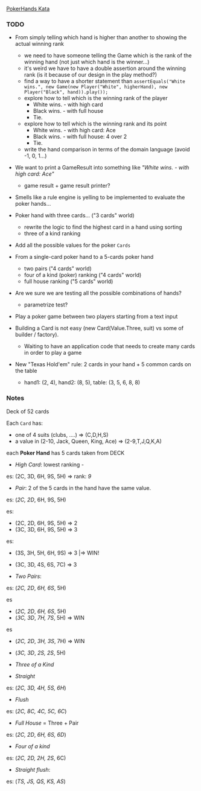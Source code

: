 [PokerHands Kata](http://codingdojo.org/kata/PokerHands/)

### TODO
 
* From simply telling which hand is higher than another to showing the actual winning rank
    * we need to have someone telling the Game which is the rank of the winning hand (not just which hand is the winner...)
    * it's weird we have to have a double assertion around the winning rank (is it because of our design in the play method?)
    * find a way to have a shorter statement than `assertEquals("White wins.", new Game(new Player("White", higherHand), new Player("Black", hand)).play());`
    * explore how to tell which is the winning rank of the player
        * White wins. - with high card
        * Black wins. - with full house
        * Tie.
    * explore how to tell which is the winning rank and its point
        * White wins. - with high card: Ace
        * Black wins. - with full house: 4 over 2
        * Tie.
    * write the hand comparison in terms of the domain language (avoid -1, 0, 1...)

* We want to print a GameResult into something like _"White wins. - with high card: Ace"_
    * game result + game result printer? 

* Smells like a rule engine is yelling to be implemented to evaluate the poker hands...

* Poker hand with three cards... ("3 cards" world)
    * rewrite the logic to find the highest card in a hand using sorting
    * three of a kind ranking
    
* Add all the possible values for the poker `Cards`

* From a single-card poker hand to a 5-cards poker hand
    * two pairs ("4 cards" world)
    * four of a kind (poker) ranking ("4 cards" world)
    * full house ranking ("5 cards" world)

* Are we sure we are testing all the possible combinations of hands?
    * parametrize test?

* Play a poker game between two players starting from a text input

* Building a Card is not easy (new Card(Value.Three, suit) vs some of builder / factory).
    * Waiting to have an application code that needs to create many cards in order to play a game

* New "Texas Hold'em" rule: 2 cards in your hand + 5 common cards on the table
    - hand1: (2, 4), hand2: (8, 5), table: (3, 5, 6, 8, 8) 
     
    
### Notes

Deck of 52 cards

Each `Card` has:

* one of 4 suits (clubs, ....) => (C,D,H,S)
* a value in (2-10, Jack, Queen, King, Ace) => (2-9,T,J,Q,K,A)

each **Poker Hand** has 5 cards taken from DECK

* *High Card*: lowest ranking - 

es:  (2C, 3D, 6H, 9S, 5H) => rank: *9*

* *Pair*: 2 of the 5 cards in the hand have the same value. 

es: (*2C, 2D*, 6H, 9S, 5H) 

es:  

* (2C, 2D, 6H, 9S, 5H) => 2
* (3C, 3D, 6H, 9S, 5H) => 3

es:  

* (3S, 3H, 5H, 6H, 9S) => 3  |=> WIN! 
* (3C, 3D, 4S, 6S, 7C) => 3  

* *Two Pairs*: 

es: (*2C, 2D*, *6H, 6S*, 5H) 

es

* (*2C, 2D*, *6H, 6S*, 5H) 
* (*3C, 3D*, *7H, 7S*, 5H)  => WIN

es

* (*2C, 2D*, *3H, 3S*, 7H)  => WIN 
* (*3C, 3D*, *2S, 2S*, 5H)

* *Three of a Kind*

* *Straight*

es: (*2C, 3D, 4H, 5S, 6H*) 

* *Flush*

es: (*2C, 8C, 4C, 5C, 6C*) 

* *Full House* = Three + Pair

es: (*2C, 2D*, *6H, 6S, 6D*) 

* *Four of a kind*

es: (*2C, 2D, 2H, 2S*, 6C) 

* *Straight flush*:

es: (*TS, JS, QS, KS, AS*) 

